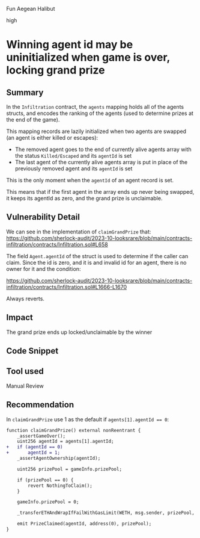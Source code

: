 Fun Aegean Halibut

high

# Winning agent id may be uninitialized when game is over, locking grand prize
## Summary
In the `Infiltration` contract, the `agents` mapping holds all of the agents structs, and encodes the ranking of the agents (used to determine prizes at the end of the game).

This mapping records are lazily initialized when two agents are swapped (an agent is either killed or escapes):
- The removed agent goes to the end of currently alive agents array with the status `Killed/Escaped` and its `agentId` is set  
- The last agent of the currently alive agents array is put in place of the previously removed agent and its `agentId` is set

This is the only moment when the `agentId` of an agent record is set.

This means that if the first agent in the array ends up never being swapped, it keeps its agentId as zero, and the grand prize is unclaimable. 

## Vulnerability Detail
We can see in the implementation of `claimGrandPrize` that:
https://github.com/sherlock-audit/2023-10-looksrare/blob/main/contracts-infiltration/contracts/Infiltration.sol#L658

The field `Agent.agentId` of the struct is used to determine if the caller can claim. Since the id is zero, and it is and invalid id for an agent, there is no owner for it and the condition:

https://github.com/sherlock-audit/2023-10-looksrare/blob/main/contracts-infiltration/contracts/Infiltration.sol#L1666-L1670

Always reverts.

## Impact
The grand prize ends up locked/unclaimable by the winner

## Code Snippet

## Tool used

Manual Review

## Recommendation
In `claimGrandPrize` use 1 as the default if `agents[1].agentId == 0`:

```diff
function claimGrandPrize() external nonReentrant {
    _assertGameOver();
    uint256 agentId = agents[1].agentId;
+   if (agentId == 0)
+       agentId = 1;
    _assertAgentOwnership(agentId);

    uint256 prizePool = gameInfo.prizePool;

    if (prizePool == 0) {
        revert NothingToClaim();
    }

    gameInfo.prizePool = 0;

    _transferETHAndWrapIfFailWithGasLimit(WETH, msg.sender, prizePool, gasleft());

    emit PrizeClaimed(agentId, address(0), prizePool);
}
```